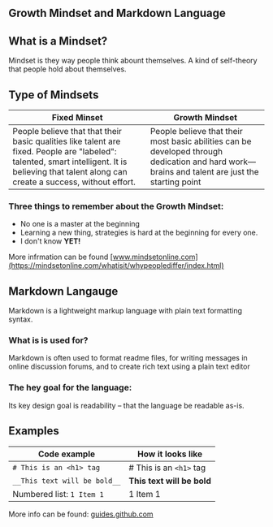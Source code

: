 ## Growth Mindset and Markdown Language

## What is a Mindset?
Mindset is they way people think abount themselves. A kind of self-theory that people hold about themselves. 

## Type of Mindsets

Fixed Minset | Growth Mindset
------------ | -------------
People believe that that their basic qualities like talent are fixed. People are "labeled": talented, smart intelligent. It is believing that talent along can create a success, without effort. | People believe that their most basic abilities can be developed through dedication and hard work—brains and talent are just the starting point

### Three things to remember about the Growth Mindset:
* No one is a master at the beginning
* Learning a new thing, strategies is hard at the beginning for every one. 
* I don't know **YET!**

More infrmation can be found [www.mindsetonline.com](https://mindsetonline.com/whatisit/whypeoplediffer/index.html)


## Markdown Langauge

Markdown is a lightweight markup language with plain text formatting syntax.

### What is is used for?

Markdown is often used to format readme files, for writing messages in online discussion forums, and to create rich text using a plain text editor

### The hey goal for the language:

Its key design goal is readability – that the language be readable as-is.

## Examples

Code example | How it looks like
------------ | -------------
`# This is an <h1> tag`| # This is an `<h1>` tag
`__This text will be bold__`| __This text will be bold__
Numbered list:  `1 Item 1`| 1 Item 1
  

More info can be found: [guides.github.com](https://guides.github.com/features/mastering-markdown/)